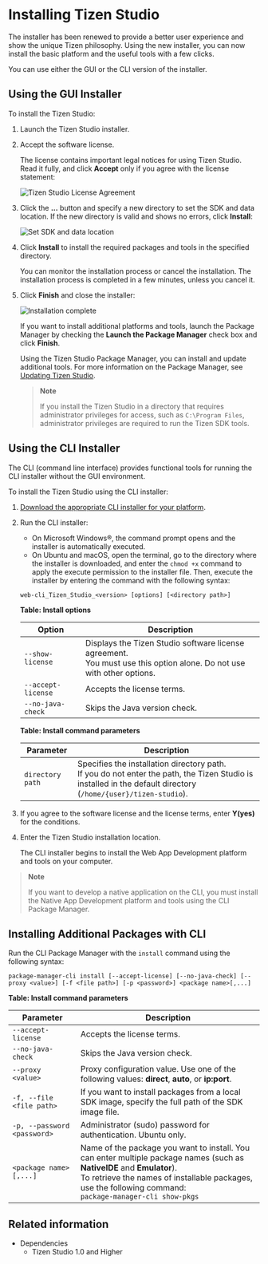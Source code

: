# Installing Tizen Studio

The installer has been renewed to provide a better user experience and show the unique Tizen philosophy. Using the new installer, you can now install the basic platform and the useful tools with a few clicks.

You can use either the GUI or the CLI version of the installer.

## Using the GUI Installer

To install the Tizen Studio:

1. Launch the Tizen Studio installer.

2. Accept the software license.

   The license contains important legal notices for using Tizen Studio. Read it fully, and click **Accept** only if you agree with the license statement:

   ![Tizen Studio License Agreement](./media/install_sdk_license.png)

3. Click the **...** button and specify a new directory to set the SDK and data location. If the new directory is valid and shows no errors, click **Install**:

   ![Set SDK and data location](./media/install_sdk_directory.png)

4. Click **Install** to install the required packages and tools in the specified directory.

   You can monitor the installation process or cancel the installation. The installation process is completed in a few minutes, unless you cancel it.

5. Click **Finish** and close the installer:


   ![Installation complete](./media/migration_finish_instal.png)

   If you want to install additional platforms and tools, launch the Package Manager by checking the **Launch the Package Manager** check box and click **Finish**.

   Using the Tizen Studio Package Manager, you can install and update additional tools. For more information on the Package Manager, see [Updating Tizen Studio](./update-sdk.md).


   > **Note**
   >
   > If you install the Tizen Studio in a directory that requires administrator privileges for access, such as `C:\Program Files`, administrator privileges are required to run the Tizen SDK tools.


## Using the CLI Installer

The CLI (command line interface) provides functional tools for running the CLI installer without the GUI environment.

To install the Tizen Studio using the CLI installer:

1. [Download the appropriate CLI installer for your platform](https://developer.tizen.org/development/tizen-studio/download).

2. Run the CLI installer:

   - On Microsoft Windows&reg;, the command prompt opens and the installer is automatically executed.
   - On Ubuntu and macOS, open the terminal, go to the directory where the installer is downloaded, and enter the `chmod +x` command to apply the execute permission to the installer file. Then, execute the installer by entering the command with the following syntax:

   ```
   web-cli_Tizen_Studio_<version> [options] [<directory path>]
   ```

   **Table: Install options**

   | Option             | Description                              |
   |--------------------|------------------------------------------|
   | `--show-license`   | Displays the Tizen Studio software license agreement.<br/> You must use this option alone. Do not use with other options. |
   | `--accept-license` | Accepts the license terms.               |
   | `--no-java-check`  | Skips the Java version check.            |

   **Table: Install command parameters**

   | Parameter        | Description                              |
   |------------------|------------------------------------------|
   | `directory path` | Specifies the installation directory path.<br/> If you do not enter the path, the Tizen Studio is installed in the default directory (`/home/{user}/tizen-studio`). |

3. If you agree to the software license and the license terms, enter **Y(yes)** for the conditions.

4. Enter the Tizen Studio installation location.

   The CLI installer begins to install the Web App Development platform and tools on your computer.

> **Note**
>
> If you want to develop a native application on the CLI, you must install the Native App Development platform and tools using the CLI Package Manager.

## Installing Additional Packages with CLI

Run the CLI Package Manager with the `install` command using the following syntax:

```
package-manager-cli install [--accept-license] [--no-java-check] [--proxy <value>] [-f <file path>] [-p <password>] <package name>[,...]
```

**Table: Install command parameters**

| Parameter                   | Description                              |
|-----------------------------|------------------------------------------|
| `--accept-license`          | Accepts the license terms.               |
| `--no-java-check`           | Skips the Java version check.            |
| `--proxy <value>`           | Proxy configuration value. Use one of the following values: **direct**, **auto**, or **ip:port**. |
| `-f, --file <file path>`    | If you want to install packages from a local SDK image, specify the full path of the SDK image file. |
| `-p, --password <password>` | Administrator (sudo) password for authentication. Ubuntu only. |
| `<package name>[,...]`        | Name of the package you want to install. You can enter multiple package names (such as **NativeIDE** and **Emulator**).<br/>To retrieve the names of installable packages, use the following command:<br/>`package-manager-cli show-pkgs` |


## Related information
- Dependencies
  - Tizen Studio 1.0 and Higher
